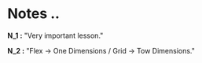 # Notes ..

**N_1 :** "Very important lesson."

**N_2 :** "Flex -> One Dimensions / Grid -> Tow Dimensions."

